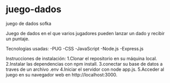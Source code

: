# juego-dados
juego de dados sofka



Juego de dados en el que varios jugadores pueden lanzar un dado y recibir un puntaje.


Tecnologias usadas:
-PUG
-CSS
-JavaScript
-Node.js
-Express.js

Instrucciones de instalación:
1.Clonar el repositorio en su máquina local.
2.Instalar las dependencias con npm install.
3.conectar su base de datos a traves de un archivo .env
4.Iniciar el servidor con node app.js.
5.Acceder al juego en su navegador web en http://localhost:3000.